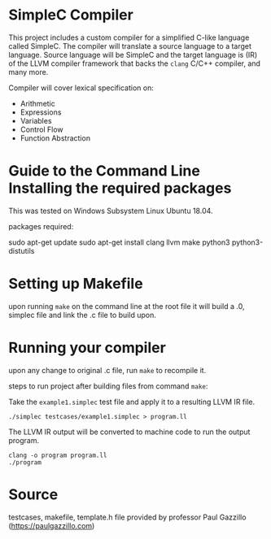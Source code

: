 # SimpleC Compiler

This project includes a custom compiler for a simplified C-like language called SimpleC.
The compiler will translate a source language to a target language. Source language will
be SimpleC and the target language is (IR) of the LLVM compiler framework that backs
the `clang` C/C++ compiler, and many more.

Compiler will cover lexical specification on:
  - Arithmetic
  - Expressions
  - Variables
  - Control Flow
  - Function Abstraction

# Guide to the Command Line Installing the required packages
This was tested on Windows Subsystem Linux Ubuntu 18.04.

packages required:

sudo apt-get update
sudo apt-get install clang llvm make python3 python3-distutils

# Setting up Makefile
upon running `make` on the command line at the root file it will build
a .0, simplec file and link the .c file to build upon.

# Running your compiler
upon any change to original .c file, run `make` to recompile it.

steps to run project after building files from command `make`:

  Take the `example1.simplec` test file and apply it to a resulting LLVM IR file.

    ./simplec testcases/example1.simplec > program.ll

  The LLVM IR output will be converted to machine code to run the output program.

    clang -o program program.ll
    ./program

# Source
testcases, makefile, template.h file provided by professor Paul Gazzillo (https://paulgazzillo.com)
